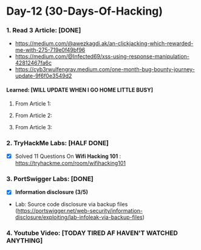 # Day-12 (30-Days-Of-Hacking)

### 1. Read 3 Article: [DONE]

- https://medium.com/@awezkagdi.ak/an-clickjacking-which-rewarded-me-with-275-719e0f49bf96
- https://medium.com/@Infected69/xss-using-response-manipulation-42812467fa6c
- https://cyb3rwulfengrav.medium.com/one-month-bug-bounty-journey-update-9f6f0e3549d2

#### Learned: [WILL UPDATE WHEN I GO HOME LITTLE BUSY]

1. From Article 1:
      

2. From Article 2:
   

3. From Article 3:
    

### 2. TryHackMe Labs: [HALF DONE]

 - [X] Solved 11 Questions On **Wifi Hacking 101** : https://tryhackme.com/room/wifihacking101

### 3. PortSwigger Labs: [DONE]

 - [X] **Information disclosure (3/5)**
 -  Lab: Source code disclosure via backup files    (https://portswigger.net/web-security/information-disclosure/exploiting/lab-infoleak-via-backup-files)

### 4. Youtube Video: [TODAY TIRED AF HAVEN'T WATCHED ANYTHING]
